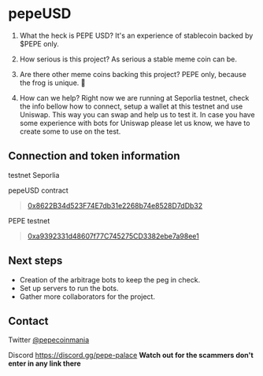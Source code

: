 # pepeUSD
1. What the heck is PEPE USD?
It's an experience of stablecoin backed by $PEPE only.

1. How serious is this project?
As serious a stable meme coin can be.

1. Are there other meme coins backing this project?
PEPE only, because the frog is unique. 🐸

1. How can we help?
Right now we are running at Seporlia testnet, check the info bellow how to connect, setup a wallet at this testnet and use Uniswap. This way you can swap and help us to test it. In case you have some experience with bots for Uniswap please let us know, we have to create some to use on the test.

## Connection and token information

testnet Seporlia

pepeUSD contract
> [0x8622B34d523F74E7db31e2268b74e8528D7dDb32](https://sepolia.etherscan.io/token/0x8622b34d523f74e7db31e2268b74e8528d7ddb32)

PEPE testnet
> [0xa9392331d48607f77C745275CD3382ebe7a98ee1](https://sepolia.etherscan.io/token/0xa9392331d48607f77C745275CD3382ebe7a98ee1)

## Next steps
* Creation of the arbitrage bots to keep the peg in check.
* Set up servers to run the bots.
* Gather more collaborators for the project.

## Contact
Twitter
[@pepecoinmania](https://twitter.com/pepecoinmania)

Discord
https://discord.gg/pepe-palace
__Watch out for the scammers don't enter in any link there__
